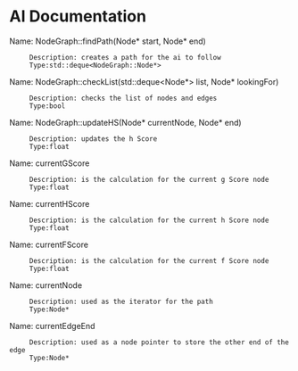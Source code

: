 # AI Documentation

 Name: NodeGraph::findPath(Node* start, Node* end)
         
         Description: creates a path for the ai to follow
         Type:std::deque<NodeGraph::Node*> 
         
 Name: NodeGraph::checkList(std::deque<Node*> list, Node* lookingFor)
         
         Description: checks the list of nodes and edges
         Type:bool
         
 Name: NodeGraph::updateHS(Node* currentNode, Node* end)
         
         Description: updates the h Score
         Type:float

 Name: currentGScore
         
         Description: is the calculation for the current g Score node
         Type:float
         
 Name: currentHScore
         
         Description: is the calculation for the current h Score node
         Type:float
         
 Name: currentFScore
         
         Description: is the calculation for the current f Score node
         Type:float
         
 Name: currentNode
         
         Description: used as the iterator for the path
         Type:Node*
         
 Name: currentEdgeEnd
         
         Description: used as a node pointer to store the other end of the edge
         Type:Node*
